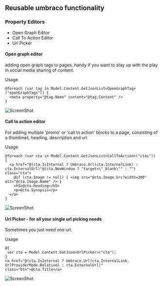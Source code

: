 ## Reusable umbraco functionality

### Property Editors
* Open Graph Editor
* Call To Action Editor
* Url Picker

#### Open graph editor
adding open graph tags to pages, handy if you want to stay up with the play in social media sharing of content.

Usage
```
@foreach (var tag in Model.Content.GetJsonList<OpenGraphTag>("openGraphTags")) {
  <meta property="@tag.Name" content="@tag.Content" />
}
```
![ScreenShot](https://raw.github.com/ma1f/umbraco/master/opengrapheditor.png)

#### Call to action editor
For adding multiple 'promo' or 'call to action' blocks to a page, consisting of a thumbnail, heading, description and url

Usage
```
@foreach (var cta in Model.Content.GetJsonList<CallToAction>("ctas")) {
  <a href="@(cta.IsInternal ? Umbraco.Url(cta.InternalLink) : cta.ExternalUrl)"@(cta.NewWindow ? "target=\"_blank\"" : "") class="cta">
    @if (cta.Image != null) { <img src="@cta.Image.Src?width=300" alt="@cta.Image.Name" /> }
    <h5>@cta.Heading</h5>
    <p>@cta.Synopsis</p>
  </a>
}
```
![ScreenShot](https://raw.github.com/ma1f/umbraco/master/cta-editor.png)

#### Url Picker - for all your single url picking needs
Sometimes you just need one url.

Usage
```
@{
 var cta = Model.Content.GetJson<UrlPicker>("cta");
}
<a href="@(cta.IsInternal ? Umbraco.Url(cta.InternalLink, UrlProviderMode.Relative) : cta.ExternalUrl)" class="btn">@cta.Title</a>
```
![ScreenShot](https://raw.github.com/ma1f/umbraco/master/url-picker.png)




